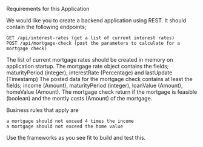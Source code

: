 Requirements for this Application

We would like you to create a backend application using REST. It should contain the following endpoints;

    GET /api/interest-rates (get a list of current interest rates)
    POST /api/mortgage-check (post the parameters to calculate for a mortgage check)

The list of current mortgage rates should be created in memory on application startup. The mortgage rate object contains the fields; maturityPeriod (integer), interestRate (Percentage) and lastUpdate (Timestamp) The posted data for the mortgage check contains at least the fields; income (Amount), maturityPeriod (integer), loanValue (Amount), homeValue (Amount). The mortgage check return if the mortgage is feasible (boolean) and the montly costs (Amount) of the mortgage.

Business rules that apply are

    a mortgage should not exceed 4 times the income
    a mortgage should not exceed the home value

Use the frameworks as you see fit to build and test this.
